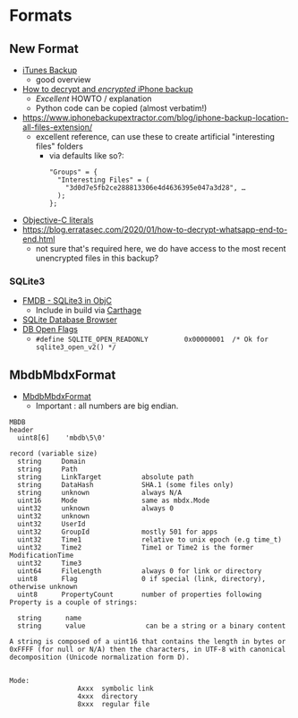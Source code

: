 # Formats

## New Format

- [iTunes Backup](https://www.theiphonewiki.com/wiki/ITunes_Backup)
  - good overview
- [How to decrypt and *encrypted* iPhone backup](https://stackoverflow.com/questions/1498342/how-to-decrypt-an-encrypted-apple-itunes-iphone-backup)
  - *Excellent* HOWTO / explanation
  - Python code can be copied (almost verbatim!)
- https://www.iphonebackupextractor.com/blog/iphone-backup-location-all-files-extension/
  - excellent reference, can use these to create artificial
    "interesting files" folders
    - via defaults like so?:
	  ```
	  "Groups" = {
	    "Interesting Files" = (
		  "3d0d7e5fb2ce288813306e4d4636395e047a3d28", …
		);
	  };
	  ```
- [Objective-C literals](https://clang.llvm.org/docs/ObjectiveCLiterals.html)
- https://blog.erratasec.com/2020/01/how-to-decrypt-whatsapp-end-to-end.html
  - not sure that's required here, we do have access to the most recent
	unencrypted files in this backup?


### SQLite3

- [FMDB - SQLite3 in ObjC](https://github.com/ccgus/fmdb)
  - Include in build via [Carthage](https://github.com/Carthage/Carthage#installing-carthage)
- [SQLite Database Browser](http://sqlitebrowser.sourceforge.net/)
- [DB Open Flags](http://sqlite.org/c3ref/c_open_autoproxy.html)
  - `#define SQLITE_OPEN_READONLY         0x00000001  /* Ok for sqlite3_open_v2() */`


## MbdbMbdxFormat

- [MbdbMbdxFormat](http://code.google.com/p/iphonebackupbrowser/wiki/MbdbMbdxFormat)
  - Important : all numbers are big endian.

```
MBDB
header
  uint8[6]    'mbdb\5\0'

record (variable size)
  string     Domain
  string     Path
  string     LinkTarget          absolute path
  string     DataHash            SHA.1 (some files only)
  string     unknown             always N/A
  uint16     Mode                same as mbdx.Mode
  uint32     unknown             always 0
  uint32     unknown             
  uint32     UserId
  uint32     GroupId             mostly 501 for apps
  uint32     Time1               relative to unix epoch (e.g time_t)
  uint32     Time2               Time1 or Time2 is the former ModificationTime
  uint32     Time3
  uint64     FileLength          always 0 for link or directory
  uint8      Flag                0 if special (link, directory), otherwise unknown
  uint8      PropertyCount       number of properties following
Property is a couple of strings:

  string      name
  string      value               can be a string or a binary content

A string is composed of a uint16 that contains the length in bytes or 0xFFFF (for null or N/A) then the characters, in UTF-8 with canonical decomposition (Unicode normalization form D).


Mode:
                 Axxx  symbolic link
                 4xxx  directory
                 8xxx  regular file
```


